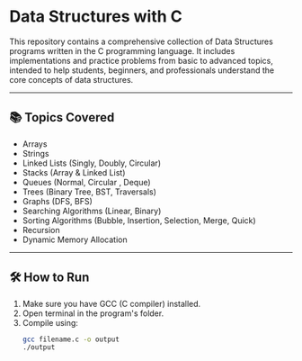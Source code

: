 # Data Structures with C

This repository contains a comprehensive collection of Data Structures programs written in the C programming language. It includes implementations and practice problems from basic to advanced topics, intended to help students, beginners, and professionals understand the core concepts of data structures.

---

## 📚 Topics Covered

- Arrays
- Strings
- Linked Lists (Singly, Doubly, Circular)
- Stacks (Array & Linked List)
- Queues (Normal, Circular , Deque)
- Trees (Binary Tree, BST, Traversals)
- Graphs (DFS, BFS)
- Searching Algorithms (Linear, Binary)
- Sorting Algorithms (Bubble, Insertion, Selection, Merge, Quick)
- Recursion
- Dynamic Memory Allocation

---

## 🛠️ How to Run

1. Make sure you have GCC (C compiler) installed.
2. Open terminal in the program's folder.
3. Compile using:
   ```bash
   gcc filename.c -o output
   ./output
